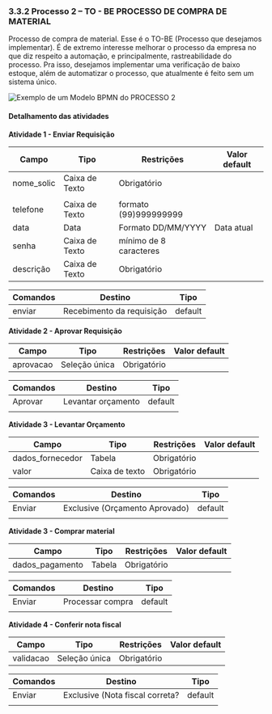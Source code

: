 ### 3.3.2 Processo 2 – TO - BE PROCESSO DE COMPRA DE MATERIAL
 
Processo de compra de material. Esse é o TO-BE (Processo que desejamos implementar). É de extremo interesse melhorar o processo da empresa no que diz respeito a automação, e principalmente, rastreabilidade do processo. Pra isso, desejamos implementar uma verificação de baixo estoque, além de automatizar o processo, que atualmente é feito sem um sistema único.

![Exemplo de um Modelo BPMN do PROCESSO 2](../images/process.png "Modelo BPMN do Processo 2.")


#### Detalhamento das atividades




**Atividade 1 - Enviar Requisição**

| **Campo**       | **Tipo**         | **Restrições** | **Valor default** |
| ---             | ---              | ---            | ---               |
| nome_solic      | Caixa de Texto   |  Obrigatório   |                   |
|   |                  |                |                   |
| telefone        | Caixa de Texto   | formato (99)999999999|             |
| data           | Data   | Formato DD/MM/YYYY | Data atual          |
| senha           | Caixa de Texto   | mínimo de 8 caracteres |           |
| descrição           | Caixa de Texto   | Obrigatório |           |

| **Comandos**         |  **Destino**                   | **Tipo** |
| ---                  | ---                            | ---               |
| enviar | Recebimento da requisição | default |



**Atividade 2 - Aprovar Requisição**

| **Campo**       | **Tipo**         | **Restrições** | **Valor default** |
| ---             | ---              | ---            | ---               |
| aprovacao | Seleção única  |   Obrigatório             |                   |

| **Comandos**         |  **Destino**                   | **Tipo**          |
| ---                  | ---                            | ---               |
| Aprovar | Levantar orçamento  | default |
|                      |                                |                   |



**Atividade 3 - Levantar Orçamento**

| **Campo**       | **Tipo**         | **Restrições** | **Valor default** |
| ---             | ---              | ---            | ---               |
| dados_fornecedor | Tabela  |   Obrigatório             |                   |
| valor | Caixa de texto  |   Obrigatório             |                   |

| **Comandos**         |  **Destino**                   | **Tipo**          |
| ---                  | ---                            | ---               |
| Enviar | Exclusive (Orçamento Aprovado)  | default |
|                      |                                |                   |



**Atividade 3 - Comprar material**

| **Campo**       | **Tipo**         | **Restrições** | **Valor default** |
| ---             | ---              | ---            | ---               |
| dados_pagamento | Tabela  |   Obrigatório             |                   |

| **Comandos**         |  **Destino**                   | **Tipo**          |
| ---                  | ---                            | ---               |
| Enviar | Processar compra  | default |
|                      |                                |                   |



**Atividade 4 - Conferir nota fiscal**

| **Campo**       | **Tipo**         | **Restrições** | **Valor default** |
| ---             | ---              | ---            | ---               |
| validacao | Seleção única  |   Obrigatório             |                   |

| **Comandos**         |  **Destino**                   | **Tipo**          |
| ---                  | ---                            | ---               |
| Enviar | Exclusive (Nota fiscal correta?  | default |
|                      |                                |                   |

